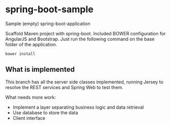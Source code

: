 # spring-boot-sample
Sample (empty) spring-boot-application

Scaffold Maven project with spring-boot. Included BOWER configuration for AngularJS and Bootstrap. Just run the following command on the base folder of the application.

    bower install

## What is implemented
This branch has all the server side classes implemented, running Jersey to resolve the REST services and Spring
Web to test them.

What needs more work:
* Implement a layer separating business logic and data retrieval
* Use database to store the data
* Client interface